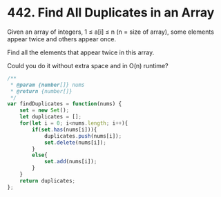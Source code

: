 # 442. Find All Duplicates in an Array

Given an array of integers, 1 ≤ a[i] ≤ n (n = size of array), some elements appear twice and others appear once.

Find all the elements that appear twice in this array.

Could you do it without extra space and in O(n) runtime?

```javascript
/**
 * @param {number[]} nums
 * @return {number[]}
 */
var findDuplicates = function(nums) {
    set = new Set();
    let duplicates = [];
    for(let i = 0; i<nums.length; i++){
        if(set.has(nums[i])){
            duplicates.push(nums[i]);
            set.delete(nums[i]);
        }
        else{
            set.add(nums[i]);
        }
    }
    return duplicates;
};
```